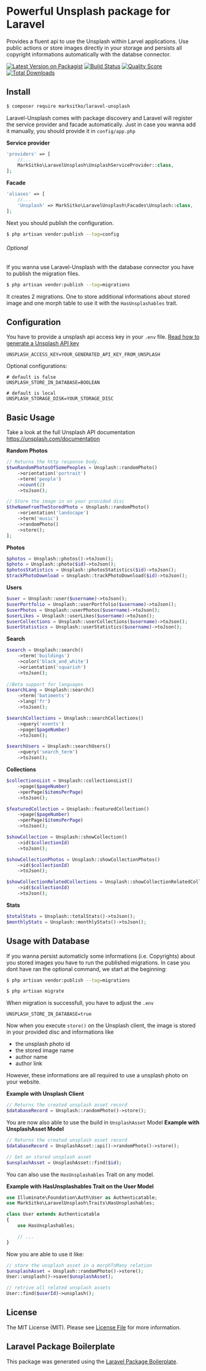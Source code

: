 # Powerful Unsplash package for Laravel

Provides a fluent api to use the Unsplash within Larvel applications. Use public actions or store images directly in your storage and persists all copyright informations automatically with the databse connector.

[![Latest Version on Packagist](https://img.shields.io/packagist/v/marksitko/laravel-unsplash.svg?style=flat-square)](https://packagist.org/packages/marksitko/laravel-unsplash)
[![Build Status](https://img.shields.io/travis/marksitko/laravel-unsplash/master.svg?style=flat-square)](https://travis-ci.org/marksitko/laravel-unsplash)
[![Quality Score](https://img.shields.io/scrutinizer/g/marksitko/laravel-unsplash.svg?style=flat-square)](https://scrutinizer-ci.com/g/marksitko/laravel-unsplash)
[![Total Downloads](https://img.shields.io/packagist/dt/marksitko/laravel-unsplash.svg?style=flat-square)](https://packagist.org/packages/marksitko/laravel-unsplash)


## Install

``` bash
$ composer require marksitko/laravel-unsplash
```

Laravel-Unsplash comes with package discovery and Laravel will register the service provider and facade automatically. Just in case you wanna add it manually, you should provide it in `config/app.php`

**Service provider**
``` php 
'providers' => [
    //...
    MarkSitko\LaravelUnsplash\UnsplashServiceProvider::class,
];
```

**Facade**
``` php 
'aliases' => [
    //...
    'Unsplash' => MarkSitko\LaravelUnsplash\Facades\Unsplash::class,
];
```

Next you should publish the configuration.
``` bash
$ php artisan vendor:publish --tag=config
```

###### Optional
If you wanna use Laravel-Unsplash with the database connector you have to publish the migration files.
``` bash
$ php artisan vendor:publish --tag=migrations
```
It creates 2 migrations. One to store additional informations about stored image and one morph table to use it with the `HasUnsplashables` trait. 

## Configuration
You have to provide a unsplash api access key in your `.env` file. 
[Read how to generate a Unsplash API key](https://unsplash.com/documentation#creating-a-developer-account)
```
UNSPLASH_ACCESS_KEY=YOUR_GENERATED_API_KEY_FROM_UNSPLASH
```

Optional configurations:
```
# default is false
UNSPLASH_STORE_IN_DATABASE=BOOLEAN

# default is local
UNSPLASH_STORAGE_DISK=YOUR_STORAGE_DISC
```


## Basic Usage

Take a look at the full Unsplash API documentation https://unsplash.com/documentation

**Random Photos**
``` php 
// Returns the http response body.
$twoRandomPhotosOfSomePeoples = Unsplash::randomPhoto()
    ->orientation('portrait')
    ->term('people')
    ->count(2)
    ->toJson();

// Store the image in on your provided disc
$theNameFromTheStoredPhoto = Unsplash::randomPhoto()
    ->orientation('landscape')
    ->term('music')
    ->randomPhoto()
    ->store();
];
```

**Photos**
``` php 
$photos = Unsplash::photos()->toJson();
$photo = Unsplash::photo($id)->toJson();
$photosStatistics = Unsplash::photosStatistics($id)->toJson();
$trackPhotoDownload = Unsplash::trackPhotoDownload($id)->toJson();
```

**Users**
``` php 
$user = Unsplash::user($username)->toJson();
$userPortfolio = Unsplash::userPortfolio($username)->toJson();
$userPhotos = Unsplash::userPhotos($username)->toJson();
$userLikes = Unsplash::userLikes($username)->toJson();
$userCollections = Unsplash::userCollections($username)->toJson();
$userStatistics = Unsplash::userStatistics($username)->toJson();
```

**Search**
``` php 
$search = Unsplash::search()
    ->term('buildings')
    ->color('black_and_white')
    ->orientation('squarish')
    ->toJson();
    
//Beta support for languages
$searchLang = Unsplash::search()
    ->term('batiments')
    ->lang('fr')
    ->toJson();

$searchCollections = Unsplash::searchCollections()
    ->query('events')
    ->page($pageNumber)
    ->toJson();

$searchUsers = Unsplash::searchUsers()
    ->query('search_term')
    ->toJson();
```

**Collections**
``` php 
$collectionsList = Unsplash::collectionsList()
    ->page($pageNumber)
    ->perPage($itemsPerPage)
    ->toJson();

$featuredCollection = Unsplash::featuredCollection()
    ->page($pageNumber)
    ->perPage($itemsPerPage)
    ->toJson();

$showCollection = Unsplash::showCollection()
    ->id($collectionId)
    ->toJson();

$showCollectionPhotos = Unsplash::showCollectionPhotos()
    ->id($collectionId)
    ->toJson();

$showCollectionRelatedCollections = Unsplash::showCollectionRelatedCollections()
    ->id($collectionId)
    ->toJson();
```

**Stats**
``` php 
$totalStats = Unsplash::totalStats()->toJson();
$monthlyStats = Unsplash::monthlyStats()->toJson();
```

## Usage with Database

If you wanna persist automaticly some informations (i.e. Copyrights) about you stored images you have to run the published migrations. In case you dont have ran the optional command, we start at the beginning:

``` bash
$ php artisan vendor:publish --tag=migrations
```

``` bash
$ php artisan migrate
```

When migration is successfull, you have to adjust the `.env`
```
UNSPLASH_STORE_IN_DATABASE=true
```

Now when you execute `store()` on the Unsplash client, the image is stored in your provided disc and informations like 
- the unsplash photo id
- the stored image name
- author name
- author link

However, these informations are all required to use a unsplash photo on your website.

**Example with Unsplash Client**
``` php 
// Returns the created unsplash asset record
$databaseRecord = Unsplash::randomPhoto()->store();
```

You are now also able to use the build in `UnsplashAsset` Model
**Example with UnsplashAsset Model**
``` php 
// Returns the created unsplash asset record
$databaseRecord = UnsplashAsset::api()->randomPhoto()->store();

// Get an stored unsplash asset
$unsplashAsset = UnsplashAsset::find($id);
```

You can also use the `HasUnsplashables` Trait on any model.

**Example with HasUnsplashables Trait on the User Model**
``` php 
use Illuminate\Foundation\Auth\User as Authenticatable;
use MarkSitko\LaravelUnsplash\Traits\HasUnsplashables;

class User extends Authenticatable
{
    use HasUnsplashables;

    // ...
}
```

Now you are able to use it like:
``` php 
// store the unsplash asset in a morphToMany relation
$unsplashAsset = Unsplash::randomPhoto()->store();
User::unsplash()->save($unsplashAsset);

// retrive all related unsplash assets
User::find($userId)->unsplash();
```

## License

The MIT License (MIT). Please see [License File](LICENSE.md) for more information.

## Laravel Package Boilerplate

This package was generated using the [Laravel Package Boilerplate](https://laravelpackageboilerplate.com).

